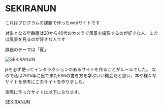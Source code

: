# SEKIRANUN

これはプログラムの課題で作ったwebサイトです

対象となる年齢層は20から40代のカメラで風景を撮影するのが好きな人、または風景を見るのが好きな人です

課題のテーマは「夏」

![SEKIRANUN](https://i.imgur.com/kbbi0cB.jpg)

jsを必ず使ってインタラクションのあるサイトを作ることがルールでした。
なので私は2015年に出て来たES6の書き方を学ぶいい機会だと思い、本や様々なサイトを参考にこのサイトを作りました。

実際に作ったサイトは以下になります。

<a href="https://usagino.github.io/SEKIRANUN.github.io/" target="_blank">SEKIRANUN</a>
